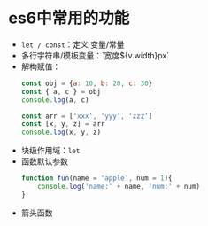# es6中常用的功能

- `let / const`：定义 变量/常量
- 多行字符串/模板变量：\`宽度${v.width}px\`
- 解构赋值：
    ```javascript
    const obj = {a: 10, b: 20, c: 30}
    const { a, c } = obj
    console.log(a, c)

    const arr = ['xxx', 'yyy', 'zzz']
    const [x, y, z] = arr
    console.log(x, y, z)
    ```
- 块级作用域：`let`
- 函数默认参数
    ```javascript
    function fun(name = 'apple', num = 1){
        console.log('name:' + name, 'num:' + num)
    }
    ```
- 箭头函数
